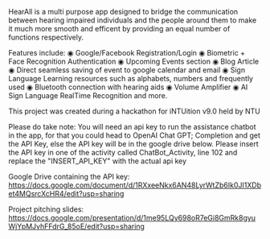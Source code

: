 HearAll is a multi purpose app designed to bridge the communication between hearing impaired individuals and the people around them to make it much more smooth and efficent by providing an equal number of functions respectively.

Features include:
◉ Google/Facebook Registration/Login
◉ Biometric + Face Recognition Authentication
◉ Upcoming Events section
◉ Blog Article
◉ Direct seamless saving of event to google calendar and email
◉ Sign Language Learning resources such as alphabets, numbers and frequently used
◉ Bluetooth connection with hearing aids
◉ Volume Amplifier
◉ AI Sign Language RealTime Recognition
and more.

This project was created during a hackathon for iNTUition v9.0 held by NTU

Please do take note: You will need an api key to run the assistance chatbot in the app, for that you could head to OpenAI Chat GPT; Completion and get the API Key, else the API key will be in the google drive below.
Please insert the API key in one of the activity called ChatBot_Activity, line 102 and replace the "INSERT_API_KEY" with the actual api key

Google Drive containing the API key: https://docs.google.com/document/d/1RXxeeNkx6AN48LyrWtZb6Ik0JI1XDbet4MQsrcXcHR4/edit?usp=sharing

Project pitching slides: https://docs.google.com/presentation/d/1me95LQy698oR7eGi8GmRk8gyuWjYpMJvhFFdrG_85oE/edit?usp=sharing


